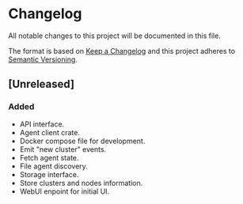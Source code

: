 # Changelog
All notable changes to this project will be documented in this file.

The format is based on [Keep a Changelog](http://keepachangelog.com/en/1.0.0/)
and this project adheres to [Semantic Versioning](http://semver.org/spec/v2.0.0.html).

## [Unreleased]
### Added
- API interface.
- Agent client crate.
- Docker compose file for development.
- Emit "new cluster" events.
- Fetch agent state.
- File agent discovery.
- Storage interface.
- Store clusters and nodes information.
- WebUI enpoint for initial UI.
